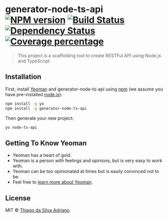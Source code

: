 # generator-node-ts-api [![NPM version][npm-image]][npm-url] [![Build Status][travis-image]][travis-url] [![Dependency Status][daviddm-image]][daviddm-url] [![Coverage percentage][coveralls-image]][coveralls-url]
> This project is a scaffolding tool to create RESTFul API using Node.js and TypeScript

## Installation

First, install [Yeoman](http://yeoman.io) and generator-node-ts-api using [npm](https://www.npmjs.com/) (we assume you have pre-installed [node.js](https://nodejs.org/)).

```bash
npm install -g yo
npm install -g generator-node-ts-api
```

Then generate your new project:

```bash
yo node-ts-api
```

## Getting To Know Yeoman

 * Yeoman has a heart of gold.
 * Yeoman is a person with feelings and opinions, but is very easy to work with.
 * Yeoman can be too opinionated at times but is easily convinced not to be.
 * Feel free to [learn more about Yeoman](http://yeoman.io/).

## License

MIT © [Thiago da Silva Adriano](https://omundoedos.net/)


[npm-image]: https://badge.fury.io/js/generator-node-ts-api.svg
[npm-url]: https://npmjs.org/package/generator-node-ts-api
[travis-image]: https://travis-ci.org/programadriano/generator-node-ts-api.svg?branch=master
[travis-url]: https://travis-ci.org/programadriano/generator-node-ts-api
[daviddm-image]: https://david-dm.org/programadriano/generator-node-ts-api.svg?theme=shields.io
[daviddm-url]: https://david-dm.org/programadriano/generator-node-ts-api
[coveralls-image]: https://coveralls.io/repos/programadriano/generator-node-ts-api/badge.svg
[coveralls-url]: https://coveralls.io/r/programadriano/generator-node-ts-api
